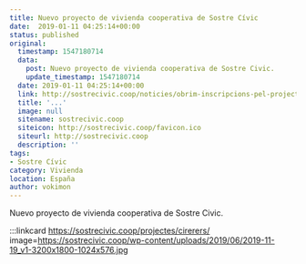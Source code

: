 ```yaml
---
title: Nuevo proyecto de vivienda cooperativa de Sostre Cívic
date:  2019-01-11 04:25:14+00:00
status: published
original:
  timestamp: 1547180714
  data:
    post: Nuevo proyecto de vivienda cooperativa de Sostre Civic.
    update_timestamp: 1547180714
  date: 2019-01-11 04:25:14+00:00
  link: http://sostrecivic.coop/noticies/obrim-inscripcions-pel-projecte-dhabitatge-cooperatiu-roquetes
  title: '...'
  image: null
  sitename: sostrecivic.coop
  siteicon: http://sostrecivic.coop/favicon.ico
  siteurl: http://sostrecivic.coop
  description: ''
tags:
- Sostre Cívic
category: Vivienda
location: España
author: vokimon
---
```

Nuevo proyecto de vivienda cooperativa de Sostre Civic.

:::linkcard https://sostrecivic.coop/projectes/cirerers/ image=https://sostrecivic.coop/wp-content/uploads/2019/06/2019-11-19_v1-3200x1800-1024x576.jpg


